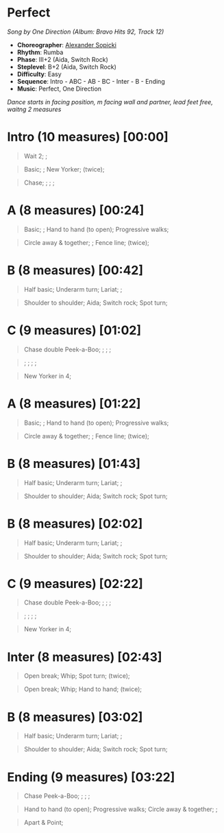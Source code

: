# Perfect
*Song by One Direction (Album: Bravo Hits 92, Track 12)*

* **Choreographer**: [Alexander Sopicki](mailto:cuesheets@gmx.net "cuesheets@gmx.net")
* **Rhythm**: Rumba
* **Phase**: III+2 (Aida, Switch Rock)
* **Steplevel**: B+2 (Aida, Switch Rock)
* **Difficulty**: Easy
* **Sequence**: Intro - ABC - AB - BC - Inter - B - Ending
* **Music**: Perfect, One Direction

*Dance starts in facing position, m facing wall and partner, lead feet free, waitng 2 measures*

# Intro (10 measures) [00:00]

> Wait 2; ;

> Basic; ; New Yorker; (twice);

> Chase; ; ; ;


# A (8 measures) [00:24]

> Basic; ; Hand to hand (to open); Progressive walks;

> Circle away & together; ; Fence line; (twice);

# B (8 measures) [00:42]

> Half basic; Underarm turn; Lariat; ;

> Shoulder to shoulder; Aida; Switch rock; Spot turn;

# C (9 measures) [01:02]

> Chase double Peek-a-Boo; ; ; ;

> ; ; ; ;

> New Yorker in 4;

# A (8 measures) [01:22]

> Basic; ; Hand to hand (to open); Progressive walks;

> Circle away & together; ; Fence line; (twice);

# B (8 measures) [01:43]

> Half basic; Underarm turn; Lariat; ;

> Shoulder to shoulder; Aida; Switch rock; Spot turn;

# B (8 measures) [02:02]

> Half basic; Underarm turn; Lariat; ;

> Shoulder to shoulder; Aida; Switch rock; Spot turn;

# C (9 measures) [02:22]

> Chase double Peek-a-Boo; ; ; ;

> ; ; ; ;

> New Yorker in 4;

# Inter (8 measures) [02:43]

> Open break; Whip; Spot turn; (twice);

> Open break; Whip; Hand to hand; (twice);

# B (8 measures) [03:02]

> Half basic; Underarm turn; Lariat; ;

> Shoulder to shoulder; Aida; Switch rock; Spot turn;

# Ending (9 measures) [03:22]

> Chase Peek-a-Boo; ; ; ;

> Hand to hand (to open); Progressive walks; Circle away & together; ;

> Apart & Point;

<meta name="x:audio-file" content="o/One Direction/One Direction - Perfect.mp3">